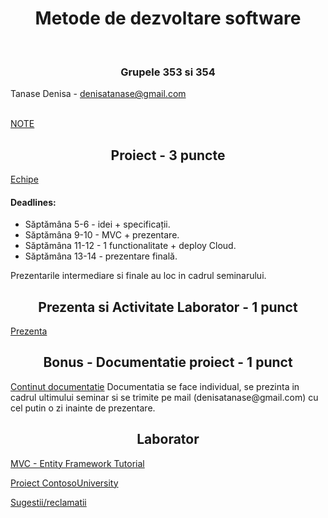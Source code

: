 <h1 align="center"> Metode de dezvoltare software </h1>
<br>
<h3 align="center">Grupele 353 si 354 </h3>

Tanase Denisa - denisatanase@gmail.com 

<br>
<a href="https://docs.google.com/spreadsheets/d/1SBkzGCq32yVwEtoU37eTORWsZwr3BZLPLc8e25pKKx4/edit?usp=sharing">NOTE</a>

<h2 align="center">Proiect - 3 puncte</h2>
<a href="https://docs.google.com/spreadsheets/d/1amgYh-Q6Iunb-her7gZtfMPpSmxns3Ks5wXu2-VLEN8/edit?usp=sharing">Echipe</a>


<h4>Deadlines:</h4> 
<ul>
  <li>Săptămâna 5-6 - idei + specificații.</li>
  <li>Săptămâna 9-10 - MVC + prezentare.</li>
  <li>Săptămâna 11-12 - 1 functionalitate + deploy Cloud.</li>
  <li>Săptămâna 13-14 - prezentare finală.</li>
</ul>
Prezentarile intermediare si finale au loc in cadrul seminarului.
<br>

<h2 align="center">Prezenta si Activitate Laborator - 1 punct</h2>
<a href="https://docs.google.com/spreadsheets/d/1PomMMi2i74YGPDtbK-BBCOomrNxRfWrVK7qwsRqNfgE/edit?usp=sharing">Prezenta</a>

<br>

<h2 align="center"> Bonus - Documentatie proiect - 1 punct</h2>
<a href="https://docs.google.com/document/d/1JU702EZb6_U6X5u_2mjBPM_SfmAbbVh7FW-hktA-q2A/edit?usp=sharing">Continut documentatie</a>
Documentatia se face individual, se prezinta in cadrul ultimului seminar si se trimite pe mail (denisatanase@gmail.com) cu cel putin o zi inainte de prezentare. 

<br>
<h2 align="center">Laborator</h2>

<a href="https://drive.google.com/file/d/1rNdDbqfToKVifmCQ0zmIstF5WbkBAhf9/view?usp=sharing">MVC - Entity Framework Tutorial</a>

<a href="https://github.com/DenisaTanase/ContosoUniversity">Proiect ContosoUniversity </a>

<a href="https://goo.gl/forms/F5XycONQTcuftXiD3">Sugestii/reclamatii</a>

